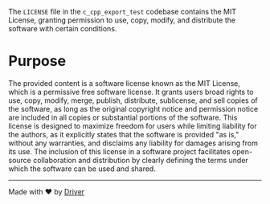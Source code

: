 <!--------------------------------------------------------------------------------->
<!-- IMPORTANT: This file is auto-generated by Driver (https://driver.ai). -------->
<!-- Manual edits may be overwritten on future commits. --------------------------->
<!--------------------------------------------------------------------------------->

The `LICENSE` file in the `c_cpp_export_test` codebase contains the MIT License, granting permission to use, copy, modify, and distribute the software with certain conditions.

# Purpose
The provided content is a software license known as the MIT License, which is a permissive free software license. It grants users broad rights to use, copy, modify, merge, publish, distribute, sublicense, and sell copies of the software, as long as the original copyright notice and permission notice are included in all copies or substantial portions of the software. This license is designed to maximize freedom for users while limiting liability for the authors, as it explicitly states that the software is provided "as is," without any warranties, and disclaims any liability for damages arising from its use. The inclusion of this license in a software project facilitates open-source collaboration and distribution by clearly defining the terms under which the software can be used and shared.

---
Made with ❤️ by [Driver](https://www.driver.ai/)
